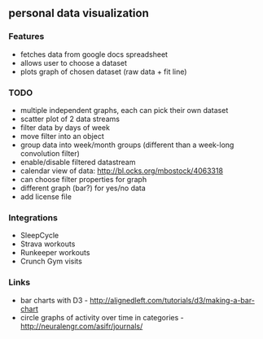 ## personal data visualization

### Features
- fetches data from google docs spreadsheet
- allows user to choose a dataset
- plots graph of chosen dataset (raw data + fit line)

### TODO
- multiple independent graphs, each can pick their own dataset
- scatter plot of 2 data streams
- filter data by days of week
- move filter into an object
- group data into week/month groups (different than a week-long convolution filter)
- enable/disable filtered datastream
- calendar view of data: http://bl.ocks.org/mbostock/4063318
- can choose filter properties for graph
- different graph (bar?) for yes/no data
- add license file

### Integrations
- SleepCycle
- Strava workouts
- Runkeeper workouts
- Crunch Gym visits

### Links
- bar charts with D3 - http://alignedleft.com/tutorials/d3/making-a-bar-chart
- circle graphs of activity over time in categories - http://neuralengr.com/asifr/journals/
